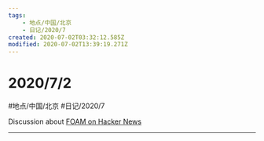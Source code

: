 ```yaml
---
tags:
    - 地点/中国/北京
    - 日记/2020/7
created: 2020-07-02T03:32:12.585Z
modified: 2020-07-02T13:39:19.271Z
---
```

# 2020/7/2
#地点/中国/北京  #日记/2020/7 

Discussion about [FOAM on Hacker News](https://news.ycombinator.com/item?id=23666950)

---



